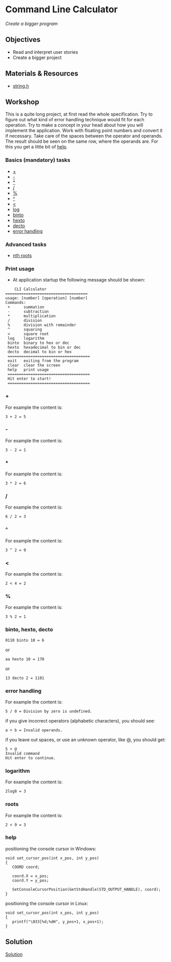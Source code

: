 # Command Line Calculator
*Create a bigger program*

## Objectives
 - Read and interpret user stories
 - Create a bigger project


## Materials & Resources

- [string.h](https://www.tutorialspoint.com/c_standard_library/string_h.htm)

## Workshop
This is a quite long project, at first read the whole specification. Try to figure out what kind of error handling technique would fit for each operation. Try to make a concept in your head about how you will implement the application. Work with floating point numbers and convert it if necessary. Take care of the spaces between the operator and operands. The result should be seen on the same row, where the operands are. For this you get a little bit of [help](#help).

### Basics (mandatory) tasks
- [+](#plus)
- [-](#minus)
- [*](#mul)
- [/](#div)
- [%](#mod)
- [^](#power)
- [<](#square-root)
- [log](#logarithm)
- [binto](#binary-converter)
- [hexto](#hex-converter)
- [decto](#dec-converter)
- [error handling](#error-handling)

### Advanced tasks
- [nth roots](https://en.wikipedia.org/wiki/Nth_root)

### Print usage
 - At application startup the following message should be shown:

```
	CLI Calculator
====================================
usage: [number] [operation] [number]
Commands:
 +		summation
 -		subtraction
 *		multiplication
 /		division
 % 		division with remainder
 ^		squaring
 <		square root
 log	logarithm
 binto	binary to hex or dec
 hexto	hexadecimal to bin or dec
 decto	decimal to bin or hex
 ====================================
 exit	exiting from the program
 clear	clear the screen
 help	print usage
 ====================================
 Hit enter to start!
 ====================================
 ```

### +

For example the content is:

```
3 + 2 = 5

```

### -


For example the content is:

```
3 - 2 = 1

```

### *

For example the content is:

```
3 * 2 = 6

```

### /

For example the content is:

```
6 / 2 = 3

```

### ^

For example the content is:

```
3 ^ 2 = 9

```

### <

For example the content is:

```
2 < 4 = 2

```

### %

For example the content is:

```
3 % 2 = 1

```

### binto, hexto, decto
```
0110 binto 10 = 6
```
or
```
aa hexto 10 = 170
```
or
```
13 decto 2 = 1101
```

### error handling

For example the content is:

```
5 / 0 = Division by zero is undefined.
```
if you give incorrect operators (alphabetic characters), you should see:
```
a + b = Invalid operands.
```
if you leave out spaces, or use an unknown operator, like @, you should get:
```
5 + @
Invalid command
Hit enter to continue.
```


### logarithm

For example the content is:

```
2log8 = 3

```

### roots

For example the content is:

```
2 < 9 = 3

```

### help
positioning the console cursor in Windows:
```
void set_cursor_pos(int x_pos, int y_pos)
{
   COORD coord;

   coord.X = x_pos;
   coord.Y = y_pos;

   SetConsoleCursorPosition(GetStdHandle(STD_OUTPUT_HANDLE), coord);
}
```

positioning the console cursor in Linux:
```
void set_cursor_pos(int x_pos, int y_pos)
{
   printf("\033[%d;%dH", y_pos+1, x_pos+1);
}
```


## Solution
[Solution]()